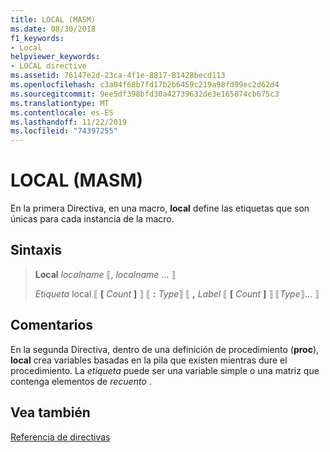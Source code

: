 ```yaml
---
title: LOCAL (MASM)
ms.date: 08/30/2018
f1_keywords:
- Local
helpviewer_keywords:
- LOCAL directive
ms.assetid: 76147e2d-23ca-4f1e-8817-81428becd113
ms.openlocfilehash: c3a04f68b7fd17b2b6459c219a98fd99ec2d62d4
ms.sourcegitcommit: 9ee5df398bfd30a42739632de3e165874cb675c3
ms.translationtype: MT
ms.contentlocale: es-ES
ms.lasthandoff: 11/22/2019
ms.locfileid: "74397255"
---
```

# <a name="local-masm"></a>LOCAL (MASM)

En la primera Directiva, en una macro, **local** define las etiquetas que son únicas para cada instancia de la macro.

## <a name="syntax"></a>Sintaxis

> **Local** *localname* ⟦, *localname* ... ⟧
>
> *Etiqueta* local ⟦ __\[__ *Count* __]__ ⟧ ⟦ __:__ *Type*⟧ ⟦ __,__ *Label* ⟦ __\[__ *Count* __]__ ⟧ ⟦*Type*⟧... ⟧

## <a name="remarks"></a>Comentarios

En la segunda Directiva, dentro de una definición de procedimiento (**proc**), **local** crea variables basadas en la pila que existen mientras dure el procedimiento. La *etiqueta* puede ser una variable simple o una matriz que contenga elementos de *recuento* .

## <a name="see-also"></a>Vea también

[Referencia de directivas](directives-reference.md)
